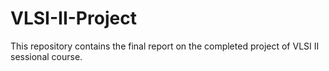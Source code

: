 # VLSI-II-Project
This repository contains the final report on the completed project of VLSI II sessional course.
